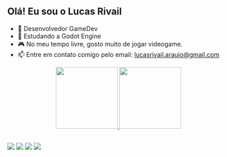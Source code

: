 ## Olá! Eu sou o Lucas Rivail
- :telescope: Desenvolvedor GameDev
- :seedling: Estudando a Godot Engine
- :video_game: No meu tempo livre, gosto muito de jogar videogame.
- :mailbox: Entre em contato comigo pelo email: lucasrivail.araujo@gmail.com

<div align="center">
  <a href="https://github.com/HYZIN-1">
  <img height="140em" src="https://github-readme-stats.vercel.app/api?username=hyzin-1&show_icons=true&theme=dark&include_all_commits=true&count_private=true"/>
  <img height="140em" src="https://github-readme-stats.vercel.app/api/top-langs/?username=hyzin-1&layout=compact&langs_count=7&theme=dark"/>
</div> 
 
  
</div>
  
  ##
  
  <a href="https://www.instagram.com/lucas.rivail/" target="_blank"><img src="https://img.shields.io/badge/Instagram-E4405F?style=for-the-badge&logo=instagram&logoColor=white" target="_blank"></a>
  <a href="https://twitter.com/RivailLucas" target="_blank"><img src="https://res.cloudinary.com/practicaldev/image/fetch/s--opAxX3tY--/c_limit%2Cf_auto%2Cfl_progressive%2Cq_auto%2Cw_880/https://img.shields.io/badge/Twitter-1DA1F2%3Fstyle%3Dfor-the-badge%26logo%3Dtwitter%26logoColor%3Dwhite" target="_blank"></a>
<a href = "https://discord.gg/XcvSdbPJaZ"><img src="https://res.cloudinary.com/practicaldev/image/fetch/s--kDil9AKc--/c_limit%2Cf_auto%2Cfl_progressive%2Cq_auto%2Cw_880/https://img.shields.io/badge/Discord-7289DA%3Fstyle%3Dfor-the-badge%26logo%3Ddiscord%26logoColor%3Dwhite" target="_blank"></a>
<a href ="mailto:lucasrivail.profissional2@gmail.com"><img src="https://res.cloudinary.com/practicaldev/image/fetch/s--C75QF96b--/c_limit%2Cf_auto%2Cfl_progressive%2Cq_auto%2Cw_880/https://img.shields.io/badge/Gmail-D14836%3Fstyle%3Dfor-the-badge%26logo%3Dgmail%26logoColor%3Dwhite" target="_blank"></a>
